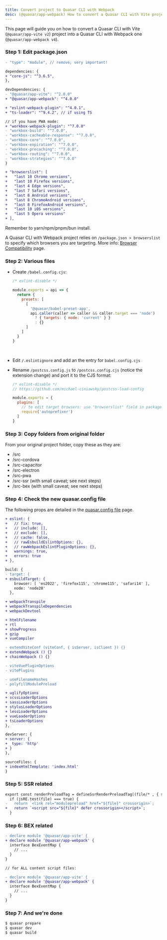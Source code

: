 ```yaml
---
title: Convert project to Quasar CLI with Webpack
desc: (@quasar/app-webpack) How to convert a Quasar CLI with Vite project to a Quasar CLI with Webpack one.
---
```


This page will guide you on how to convert a Quasar CLI with Vite (`@quasar/app-vite v2`) project into a Quasar CLI with Webpack one (`@quasar/app-webpack v4`).

### Step 1: Edit package.json

```diff /package.json
- "type": "module", // remove; very important!

dependencies: {
+ "core-js": "^3.6.5",
},

devDependencies: {
- "@quasar/app-vite": "^2.0.0"
+ "@quasar/app-webpack": "^4.0.0"

+ "eslint-webpack-plugin": "^4.0.1",
+ "ts-loader": "^9.4.2", // if using TS

// if you have PWA mode:
+ "workbox-webpack-plugin": "^7.0.0"
- "workbox-build": "^7.0.0",
- "workbox-cacheable-response": "^7.0.0",
- "workbox-core": "^7.0.0",
- "workbox-expiration": "^7.0.0",
- "workbox-precaching": "^7.0.0",
- "workbox-routing": "^7.0.0",
- "workbox-strategies": "^7.0.0"
}

+ "browserslist": [
+   "last 10 Chrome versions",
+   "last 10 Firefox versions",
+   "last 4 Edge versions",
+   "last 7 Safari versions",
+   "last 8 Android versions",
+   "last 8 ChromeAndroid versions",
+   "last 8 FirefoxAndroid versions",
+   "last 10 iOS versions",
+   "last 5 Opera versions"
+ ],
```

Remember to yarn/npm/pnpm/bun install.

A Quasar CLI with Webpack project relies on `/package.json > browserslist` to specify which browsers you are targeting. More info: [Browser Compatibility](/quasar-cli-webpack/browser-compatibility) page.

### Step 2: Various files

* Create `/babel.config.cjs`:

  ```js
  /* eslint-disable */

  module.exports = api => {
    return {
      presets: [
        [
          '@quasar/babel-preset-app',
          api.caller(caller => caller && caller.target === 'node')
            ? { targets: { node: 'current' } }
            : {}
        ]
      ]
    }
  }
  ```
  <br>

* Edit `/.eslintignore` and add an the entry for `babel.config.cjs`
* Rename `/postcss.config.js` to `/postcss.config.cjs` (notice the extension change) and port it to the CJS format:

  ```js /postcss.config.cjs
  /* eslint-disable */
  // https://github.com/michael-ciniawsky/postcss-load-config

  module.exports = {
    plugins: [
      // to edit target browsers: use "browserslist" field in package.json
      require('autoprefixer')
    ]
  }
  ```

### Step 3: Copy folders from original folder

From your original project folder, copy these as they are:
  * /src
  * /src-cordova
  * /src-capacitor
  * /src-electron
  * /src-pwa
  * /src-ssr (with small caveat; see next steps)
  * /src-bex (with small caveat; see next steps)

### Step 4: Check the new quasar.config file

The following props are detailed in the [quasar.config file](/quasar-cli-vite/quasar-config-file) page.

```diff
+ eslint: {
+   // fix: true,
+   // include: [],
+   // exclude: [],
+   // cache: false,
+   // rawEsbuildEslintOptions: {},
+   // rawWebpackEslintPluginOptions: {},
+   warnings: true,
+   errors: true
+ },

build: {
- target: {
+ esbuildTarget: {
    browser: [ 'es2022', 'firefox115', 'chrome115', 'safari14' ],
    node: 'node20'
  },

+ webpackTranspile
+ webpackTranspileDependencies
+ webpackDevtool

+ htmlFilename
+ rtl
+ showProgress
+ gzip
+ vueCompiler

- extendViteConf (viteConf, { isServer, isClient }) {}
+ extendWebpack () {}
+ chainWebpack () {}

- viteVuePluginOptions
- vitePlugins

- useFilenameHashes
- polyfillModulePreload

+ uglifyOptions
+ scssLoaderOptions
+ sassLoaderOptions
+ stylusLoaderOptions
+ lessLoaderOptions
+ vueLoaderOptions
+ tsLoaderOptions
},

devServer: {
+ server: {
+  type: 'http'
+ }
},

sourceFiles: {
+ indexHtmlTemplate: 'index.html'
}
```

### Step 5: SSR related

```diff /src-ssr/server.js
export const renderPreloadTag = defineSsrRenderPreloadTag((file/* , { ssrContext } */) => {
  if (jsRE.test(file) === true) {
-   return `<link rel="modulepreload" href="${file}" crossorigin>`;
+   return `<script src="${file}" defer crossorigin></script>`;
  }
```

### Step 6: BEX related

```diff /src-bex/background.js
- declare module '@quasar/app-vite' {
+ declare module '@quasar/app-webpack' {
  interface BexEventMap {
    // ...
  }
}
```

```diff /src-bex/my-content-script.js
// for ALL content script files:

- declare module '@quasar/app-vite' {
+ declare module '@quasar/app-webpack' {
  interface BexEventMap {
    // ...
  }
}
```

### Step 7: And we're done

```bash
$ quasar prepare
$ quasar dev
$ quasar build
```
